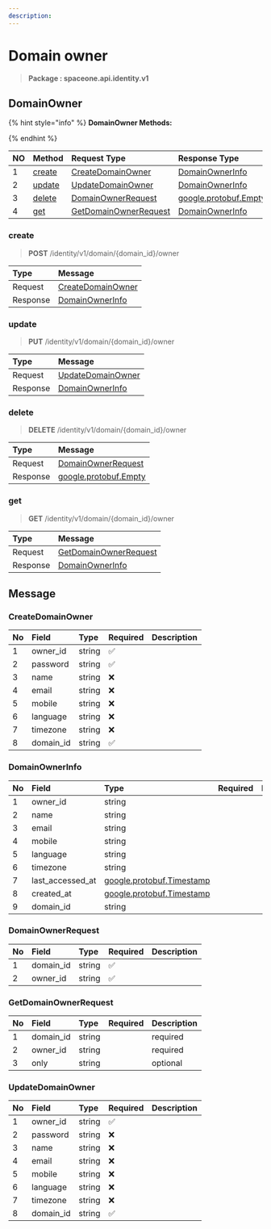 ```yaml
---
description:  
---
```

# Domain owner

>  **Package : spaceone.api.identity.v1**

## DomainOwner

{% hint style="info" %}
**DomainOwner Methods:**

{%  endhint %}


| NO |  Method | Request Type | Response Type | Description |
| :--- | :--- | :--- | :--- | :--- |
| 1 | [create](Domain-owner.md#create)| [CreateDomainOwner](Domain-owner.md#createdomainowner)| [DomainOwnerInfo](Domain-owner.md#domainownerinfo) |  |
| 2 | [update](Domain-owner.md#update)| [UpdateDomainOwner](Domain-owner.md#updatedomainowner)| [DomainOwnerInfo](Domain-owner.md#domainownerinfo) |  |
| 3 | [delete](Domain-owner.md#delete)| [DomainOwnerRequest](Domain-owner.md#domainownerrequest)|[google.protobuf.Empty](https://github.com/protocolbuffers/protobuf/blob/master/src/google/protobuf/empty.proto)|  |
| 4 | [get](Domain-owner.md#get)| [GetDomainOwnerRequest](Domain-owner.md#getdomainownerrequest)| [DomainOwnerInfo](Domain-owner.md#domainownerinfo) |  |

### create
> **POST** /identity/v1/domain/{domain_id}/owner
>



| Type | Message |
| :--- | :--- |
| Request | [CreateDomainOwner](Domain-owner.md#createdomainowner) |
| Response |  [DomainOwnerInfo](Domain-owner.md#domainownerinfo)  |



### update
> **PUT**  /identity/v1/domain/{domain_id}/owner
>



| Type | Message |
| :--- | :--- |
| Request | [UpdateDomainOwner](Domain-owner.md#updatedomainowner) |
| Response |  [DomainOwnerInfo](Domain-owner.md#domainownerinfo)  |



### delete
> **DELETE** /identity/v1/domain/{domain_id}/owner
>



| Type | Message |
| :--- | :--- |
| Request | [DomainOwnerRequest](Domain-owner.md#domainownerrequest) |
| Response | [google.protobuf.Empty](https://github.com/protocolbuffers/protobuf/blob/master/src/google/protobuf/empty.proto) |



### get
> **GET** /identity/v1/domain/{domain_id}/owner
>



| Type | Message |
| :--- | :--- |
| Request | [GetDomainOwnerRequest](Domain-owner.md#getdomainownerrequest) |
| Response |  [DomainOwnerInfo](Domain-owner.md#domainownerinfo)  |





## Message

### CreateDomainOwner
| No | Field | Type | Required | Description |
| :--- | :--- | :--- | :--- | :--- |
| 1 | owner_id |string |✅ ||
| 2 | password |string |✅ ||
| 3 | name |string |❌ ||
| 4 | email |string |❌ ||
| 5 | mobile |string |❌ ||
| 6 | language |string |❌ ||
| 7 | timezone |string |❌ ||
| 8 | domain_id |string |✅ ||

### DomainOwnerInfo
| No | Field | Type | Required | Description |
| :--- | :--- | :--- | :--- | :--- |
| 1 | owner_id |string | ||
| 2 | name |string | ||
| 3 | email |string | ||
| 4 | mobile |string | ||
| 5 | language |string | ||
| 6 | timezone |string | ||
| 7 | last_accessed_at |[google.protobuf.Timestamp](https://github.com/protocolbuffers/protobuf/blob/master/src/google/protobuf/timestamp.proto) | ||
| 8 | created_at |[google.protobuf.Timestamp](https://github.com/protocolbuffers/protobuf/blob/master/src/google/protobuf/timestamp.proto) | ||
| 9 | domain_id |string | ||

### DomainOwnerRequest
| No | Field | Type | Required | Description |
| :--- | :--- | :--- | :--- | :--- |
| 1 | domain_id |string |✅ ||
| 2 | owner_id |string |✅ ||

### GetDomainOwnerRequest
| No | Field | Type | Required | Description |
| :--- | :--- | :--- | :--- | :--- |
| 1 | domain_id |string | |required|
| 2 | owner_id |string | |required|
| 3 | only |string | |optional|

### UpdateDomainOwner
| No | Field | Type | Required | Description |
| :--- | :--- | :--- | :--- | :--- |
| 1 | owner_id |string |✅ ||
| 2 | password |string |❌ ||
| 3 | name |string |❌ ||
| 4 | email |string |❌ ||
| 5 | mobile |string |❌ ||
| 6 | language |string |❌ ||
| 7 | timezone |string |❌ ||
| 8 | domain_id |string |✅ ||

